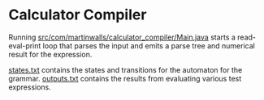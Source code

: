 # Calculator Compiler

Running [src/com/martinwalls/calculator_compiler/Main.java](src/com/martinwalls/calculator_compiler/Main.java) starts a read-eval-print loop that parses the input and emits a parse tree and numerical result for the expression. 

[states.txt](states0.txt) contains the states and transitions for the automaton for the grammar.
[outputs.txt](outputs.txt) contains the results from evaluating various test expressions.
